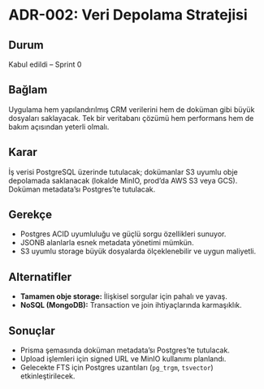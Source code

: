 # ADR-002: Veri Depolama Stratejisi

## Durum
Kabul edildi – Sprint 0

## Bağlam
Uygulama hem yapılandırılmış CRM verilerini hem de doküman gibi büyük dosyaları saklayacak. Tek bir veritabanı çözümü hem performans hem de bakım açısından yeterli olmalı.

## Karar
İş verisi PostgreSQL üzerinde tutulacak; dokümanlar S3 uyumlu obje depolamada saklanacak (lokalde MinIO, prod’da AWS S3 veya GCS). Doküman metadata’sı Postgres’te tutulacak.

## Gerekçe
- Postgres ACID uyumluluğu ve güçlü sorgu özellikleri sunuyor.
- JSONB alanlarla esnek metadata yönetimi mümkün.
- S3 uyumlu storage büyük dosyalarda ölçeklenebilir ve uygun maliyetli.

## Alternatifler
- **Tamamen obje storage:** İlişkisel sorgular için pahalı ve yavaş.
- **NoSQL (MongoDB):** Transaction ve join ihtiyaçlarında karmaşıklık.

## Sonuçlar
- Prisma şemasında doküman metadata’sı Postgres’te tutulacak.
- Upload işlemleri için signed URL ve MinIO kullanımı planlandı.
- Gelecekte FTS için Postgres uzantıları (`pg_trgm`, `tsvector`) etkinleştirilecek.
